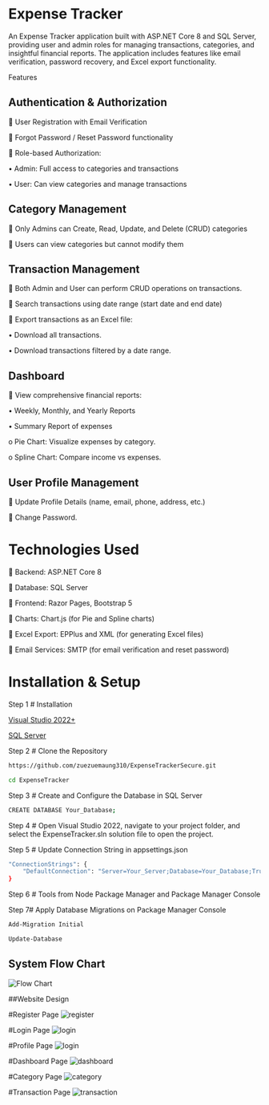 # Expense Tracker
An Expense Tracker application built with ASP.NET Core 8 and SQL Server, providing user and admin roles for managing transactions, categories, and insightful financial reports. The application includes features like email verification, password recovery, and Excel export functionality.

Features

## Authentication & Authorization

	User Registration with Email Verification

	Forgot Password / Reset Password functionality

	Role-based Authorization:

•	Admin: Full access to categories and transactions

•	User: Can view categories and manage transactions

## Category Management

	Only Admins can Create, Read, Update, and Delete (CRUD) categories

	Users can view categories but cannot modify them

## Transaction Management

	Both Admin and User can perform CRUD operations on transactions.

	Search transactions using date range (start date and end date)

	Export transactions as an Excel file:

•	Download all transactions.

•	Download transactions filtered by a date range.

## Dashboard

	View comprehensive financial reports:

•	Weekly, Monthly, and Yearly Reports

•	Summary Report of expenses

o	Pie Chart: Visualize expenses by category.

o	Spline Chart: Compare income vs expenses.

## User Profile Management

	Update Profile Details (name, email, phone, address, etc.)

	Change Password.

# Technologies Used

	Backend: ASP.NET Core 8

	Database: SQL Server

	Frontend: Razor Pages, Bootstrap 5

	Charts: Chart.js (for Pie and Spline charts)

	Excel Export: EPPlus and XML (for generating Excel files)

	Email Services: SMTP (for email verification and reset password)

# Installation & Setup

Step 1 # Installation

[Visual Studio 2022+](https://visualstudio.microsoft.com/)

[SQL Server](https://www.microsoft.com/en-us/sql-server/)

Step 2 # Clone the Repository

```bash
https://github.com/zuezuemaung310/ExpenseTrackerSecure.git
```

```bash
cd ExpenseTracker
```

Step 3 # Create and Configure the Database in SQL Server

```bash
CREATE DATABASE Your_Database;
```

Step 4 # Open Visual Studio 2022, navigate to your project folder, and select the ExpenseTracker.sln solution file to open the project.

Step 5 # Update Connection String in appsettings.json

```bash
"ConnectionStrings": {
    "DefaultConnection": "Server=Your_Server;Database=Your_Database;Trusted_Connection=True;TrustServerCertificate=True;"
}
```

Step 6 # Tools from Node Package Manager and Package Manager Console

Step 7# Apply Database Migrations on Package Manager Console
```bash
Add-Migration Initial
```

```bash
Update-Database
```


## System Flow Chart
![Flow Chart](https://github.com/user-attachments/assets/f07afb12-c3b9-4986-993e-b9857321aca3)


##Website Design

#Register Page
![register](https://github.com/user-attachments/assets/5de41e12-52bc-433b-be29-d823a47f2ef8)

#Login Page
![login](https://github.com/user-attachments/assets/8120c6c8-b1d2-4df5-8925-7ab205e56802)

#Profile Page
![login](https://github.com/user-attachments/assets/8120c6c8-b1d2-4df5-8925-7ab205e56802)

#Dashboard Page
![dashboard](https://github.com/user-attachments/assets/a51d3d90-bf2b-4c00-81af-4a87a33c6aba)

#Category Page
![category](https://github.com/user-attachments/assets/0bb277c2-5e02-4cfd-97de-e6e586178e72)

#Transaction Page
![transaction](https://github.com/user-attachments/assets/16a0894c-328e-47a1-af51-37bb2a1621bd)






